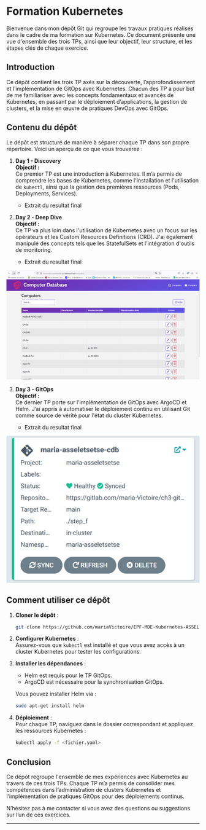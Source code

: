 # Formation Kubernetes

Bienvenue dans mon dépôt Git qui regroupe les travaux pratiques réalisés dans le cadre de ma formation sur Kubernetes. Ce document présente une vue d'ensemble des trois TPs, ainsi que leur objectif, leur structure, et les étapes clés de chaque exercice.

## Introduction

Ce dépôt contient les trois TP axés sur la découverte, l’approfondissement et l’implémentation de GitOps avec Kubernetes. Chacun des TP a pour but de me familiariser avec les concepts fondamentaux et avancés de Kubernetes, en passant par le déploiement d’applications, la gestion de clusters, et la mise en œuvre de pratiques DevOps avec GitOps.

## Contenu du dépôt
Le dépôt est structuré de manière à séparer chaque TP dans son propre répertoire. Voici un aperçu de ce que vous trouverez :

1. **Day 1 - Discovery**  
   **Objectif :**  
   Ce premier TP est une introduction à Kubernetes. Il m’a permis de comprendre les bases de Kubernetes, comme l'installation et l'utilisation de `kubectl`, ainsi que la gestion des premières ressources (Pods, Deployments, Services).  

   * Extrait du resultat final


2. **Day 2 - Deep Dive**  
   **Objectif :**  
   Ce TP va plus loin dans l'utilisation de Kubernetes avec un focus sur les opérateurs et les Custom Resources Definitions (CRD). J'ai également manipulé des concepts tels que les StatefulSets et l’intégration d'outils de monitoring.  

   * Extrait du resultat final

![alt text](illustrations/image.png)


3. **Day 3 - GitOps**  
   **Objectif :**  
   Ce dernier TP porte sur l'implémentation de GitOps avec ArgoCD et Helm. J’ai appris à automatiser le déploiement continu en utilisant Git comme source de vérité pour l'état du cluster Kubernetes.  

   * Extrait du resultat final

 ![alt text](illustrations/image_sync.png)


## Comment utiliser ce dépôt

1. **Cloner le dépôt** :
   ```bash
   git clone https://github.com/mariaVictoire/EPF-MDE-Kubernetes-ASSELE-Maria.git

   ```
2. **Configurer Kubernetes** :  
   Assurez-vous que `kubectl` est installé et que vous avez accès à un cluster Kubernetes pour tester les configurations.
   
3. **Installer les dépendances** :  
   - Helm est requis pour le TP GitOps.
   - ArgoCD est nécessaire pour la synchronisation GitOps.
   
   Vous pouvez installer Helm via :
   ```bash
   sudo apt-get install helm
   ```

4. **Déploiement** :  
   Pour chaque TP, naviguez dans le dossier correspondant et appliquez les ressources Kubernetes :
   ```bash
   kubectl apply -f <fichier.yaml>
   ```

## Conclusion

Ce dépôt regroupe l'ensemble de mes expériences avec Kubernetes au travers de ces trois TPs. Chaque TP m’a permis de consolider mes compétences dans l’administration de clusters Kubernetes et l’implémentation de pratiques GitOps pour des déploiements continus.

N’hésitez pas à me contacter si vous avez des questions ou suggestions sur l’un de ces exercices.

---
